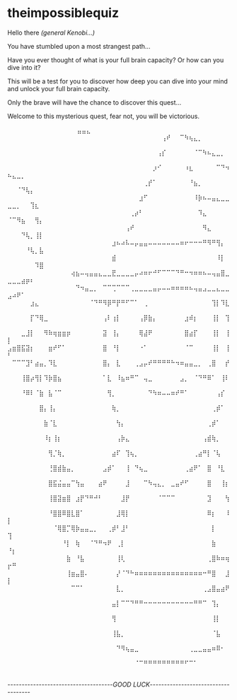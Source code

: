 # theimpossiblequiz

Hello there *(general Kenobi...)*

You have stumbled upon a most strangest path...

Have you ever thought of what is your full brain capacity? Or how can you dive into it?

This will be a test for you to discover how deep you can dive into your mind and unlock your full brain capacity.

Only the brave will have the chance to discover this quest...

Welcome to this mysterious quest, fear not, you will be victorious.

⠀⠀⠀⠀⠀⠀⠀⠀⠀⠀⠀⠀⠀⠀⠀                         ⣤⣤⣄⠀⠀⠀⠀⠀⠀⠀⠀⠀⠀⠀⠀⠀⠀⠀⠀⠀⠀
⠀⠀⠀⠀⠀⠀⠀⠀⠀⠀⠀⠀⠀⠀⠀⠀⠀⠀⠀⠀⠀⠀⠀⠀⠀⠀⠀⠀⠀⠀⠀⠀⠀⠀⢠⠞⠀⠀⠉⠳⢦⣄⡀⠀⠀⠀⠀⠀⠀⠀⠀⠀⠀⠀⠀⠀⠀
⠀⠀⠀⠀⠀⠀⠀⠀⠀⠀⠀⠀⠀⠀⠀⠀⠀⠀⠀⠀⠀⠀⠀⠀⠀⠀⠀⠀⠀⠀⠀⠀⠀⢠⡎⠀⠀⠀⠀⠀⠀⠈⠉⠳⠦⣄⣀⡀⠀⠀⠀⠀⠀⠀⠀⠀⠀
⠀⠀⠀⠀⠀⠀⠀⠀⠀⠀⠀⠀⠀⠀⠀⠀⠀⠀⠀⠀⠀⠀⠀⠀⠀⠀⠀⠀⠀⠀⠀⠀⡰⠊⠀⠀⠀⠀⠀⠰⣆⠀⠀⠀⠀⠀⠉⠙⠲⠦⣄⣀⡀⠀⠀⠀⠀
⠀⠀⠀⠀⠀⠀⠀⠀⠀⠀⠀⠀⠀⠀⠀⠀⠀⠀⠀⠀⠀⠀⠀⠀⠀⠀⠀⠀⠀⠀⢀⡞⠁⠀⠀⠀⠀⠀⠀⠀⠘⣦⡀⠀⠀⠀⠀⠀⠀⠀⠀⠈⠙⢧⡄⠀⠀
⠀⠀⠀⠀⠀⠀⠀⠀⠀⠀⠀⠀⠀⠀⠀⠀⠀⠀⠀⠀⠀⠀⠀⠀⠀⠀⠀⠀⠀⣰⠋⠀⠀⠀⠀⠀⠀⠀⠀⠀⠀⠸⡷⠦⠤⣤⣄⣀⣀⣀⣀⡀⠀⠀⢹⣆⠀
⠀⠀⠀⠀⠀⠀⠀⠀⠀⠀⠀⠀⠀⠀⠀⠀⠀⠀⠀⠀⠀⠀⠀⠀⠀⠀⠀⢀⡴⠃⠀⠀⠀⠀⠀⠀⠀⠀⠀⠀⠀⠀⠹⣄⠀⠀⠀⠀⠀⠈⠉⠻⣦⠀⠀⢻⡄
⠀⠀⠀⠀⠀⠀⠀⠀⠀⠀⠀⠀⠀⠀⠀⠀⠀⠀⠀⠀⠀⠀⠀⠀⠀⠀⢠⠞⠀⠀⠀⠀⠀⠀⠀⠀⠀⠀⠀⠀⠀⠀⠀⠻⣄⠀⠀⠀⠀⠀⠀⠀⠙⢧⡀⢸⡇
⠀⠀⠀⠀⠀⠀⠀⠀⠀⠀⠀⠀⠀⠀⠀⠀⠀⠀⠀⠀⠀⠀⠀⣰⠦⠴⠧⠤⡤⣤⣤⠤⠤⠤⠤⠤⠤⠤⠶⠖⠒⠒⠒⠛⠻⠛⢻⡄⠀⠀⠀⠀⠀⠘⢧⡀⣧
⠀⠀⠀⠀⠀⠀⠀⠀⠀⠀⠀⠀⠀⠀⠀⠀⠀⠀⠀⠀⠀⠀⠀⣾⠀⠀⠀⠀⠀⠀⠀⠀⠀⠀⠀⠀⠀⠀⠀⠀⠀⠀⠀⠀⠀⠀⠸⡇⠀⠀⠀⠀⠀⠀⠀⠹⣿
⠀⠀⠀⠀⠀⠀⠀⠀⠀⠀⠀⠀⠀⠀⢴⣦⠤⢤⣤⣤⣄⣀⣀⣟⣀⣀⣀⣀⡤⠴⠶⠖⠚⠋⠉⠉⠉⠙⠛⠒⠲⠶⠶⠦⠤⢤⣤⣿⣀⣀⣀⣀⣴⡶⠆⠀⠀
⠀⠀⠀⠀⠀⠀⠀⠀⠀⠀⠀⠀⠀⠀⠀⠙⠲⣤⣀⡀⠀⠉⠉⢉⠉⠉⠉⢀⣀⣀⣀⣀⣤⡤⠤⠤⠶⠶⠶⠶⠦⢤⣤⣠⣀⣀⣄⣀⣀⣠⠴⠟⠁⠀⠀⠀⠀
⠀⠀⠀⠀⠀⣰⣄⠀⠀⠀⠀⠀⠀⠀⠀⠀⠀⠀⠈⠙⠛⠻⡿⠛⡟⠛⠋⠉⠁⠀⢀⠀⠀⠀⠀⠀⠀⠀⠀⠀⠀⠀⠀⠀⠀⢹⡇⠹⣇⠀⠀⠀⠀⠀⠀⠀⠀
⠀⠀⠀⠀⠀⡏⠙⢿⣀⠀⠀⠀⠀⠀⠀⠀⠀⠀⠀⠀⠀⢠⠇⢰⡇⠀⠀⠀⠀⢠⡿⣷⡄⠀⠀⠀⠀⠀⠀⣰⠾⡆⠀⠀⠀⢸⡇⠀⢹⠀⠀⠀⠀⠀⠀⠀⠀
⠀⠀⠀⣀⣸⡇⠀⠀⠻⠷⢶⣶⣶⡶⠀⠀⠀⠀⠀⠀⠀⣽⠀⢸⡄⠀⠀⠀⠀⢿⣼⠟⠀⠀⠀⠀⠀⠀⠀⣿⣴⡏⠀⠀⠀⢸⡇⠀⢸⡇⠀⠀⠀⠀⠀⠀⠀
⣠⣶⣿⣯⣽⡆⠀⠀⠀⣶⠞⠋⠁⠀⠀⠀⠀⠀⠀⠀⠀⣿⠀⠘⡇⠀⠀⠀⠀⠐⠁⠀⠀⠀⠀⠀⠀⠀⠀⠈⠉⠀⠀⠀⠀⢸⡇⠀⢸⠃⠀⠀⠀⠀⠀⠀⠀
⠀⠉⠉⠉⣹⠃⣴⣤⡀⠹⣇⠀⠀⠀⠀⠀⠀⠀⠀⠀⠀⣿⡄⠀⣇⠀⠀⠀⢀⣠⡤⠞⠛⠛⠛⠛⠓⠲⠶⣤⣤⣀⡀⠀⢀⣿⠀⠀⡞⠀⠀⠀⠀⠀⠀⠀⠀
⠀⠀⠀⢸⣿⡴⢻⡇⠹⡷⣿⣦⠀⠀⠀⠀⠀⠀⠀⠀⠀⠁⣇⠀⠸⣦⠶⠛⠉⠀⢤⣀⠀⠀⠀⠀⠀⠀⣠⡀⠀⠈⠙⠛⠿⠁⠀⢸⠇⠀⠀⠀⠀⠀⠀⠀⠀
⠀⠀⠀⠘⠿⠇⠈⣷⠀⣧⠈⠉⠀⠀⠀⠀⠀⠀⠀⠀⠀⠀⢻⡀⠀⠀⠀⠀⠀⠀⠀⠙⠳⠶⠤⠤⠶⠞⠛⠁⠀⠀⠀⠀⠀⠀⢠⡎⠀⠀⠀⠀⠀⠀⠀⠀⠀
⠀⠀⠀⠀⠀⠀⠀⣿⡄⢸⡄⠀⠀⠀⠀⠀⠀⠀⠀⠀⠀⠀⠀⢷⡀⠀⠀⠀⠀⠀⠀⠀⠀⠀⠀⠀⠀⠀⠀⠀⠀⠀⠀⠀⠀⢀⡾⠁⠀⠀⠀⠀⠀⠀⠀⠀⠀
⠀⠀⠀⠀⠀⠀⠀⠀⣷⠈⣇⠀⠀⠀⠀⠀⠀⠀⠀⠀⠀⠀⠀⠀⢳⡄⠀⠀⠀⠀⠀⠀⠀⠀⠀⠀⠀⠀⠀⠀⠀⠀⠀⠀⢀⡾⠁⠀⠀⠀⠀⠀⠀⠀⠀⠀⠀
⠀⠀⠀⠀⠀⠀⠀⠀⠸⡆⢸⡆⠀⠀⠀⠀⠀⠀⠀⠀⠀⠀⠀⠀⢠⡷⣄⠀⠀⠀⠀⠀⠀⠀⠀⠀⠀⠀⠀⠀⠀⠀⠀⢠⣾⢷⡀⠀⠀⠀⠀⠀⠀⠀⠀⠀⠀
⠀⠀⠀⠀⠀⠀⠀⠀⠀⢻⡈⢷⡀⠀⠀⠀⠀⠀⠀⠀⠀⠀⠀⣴⠏⠀⢹⢦⡀⠀⠀⠀⠀⠀⠀⠀⠀⠀⠀⠀⠀⢀⣴⠛⡇⠈⢧⠀⠀⠀⠀⠀⠀⠀⠀⠀⠀
⠀⠀⠀⠀⠀⠀⠀⠀⠀⢘⣿⣾⣷⣤⡀⠀⠀⠀⠀⠀⠀⣠⡾⠁⠀⠀⢸⠀⠙⢦⣀⠀⠀⠀⠀⠀⠀⠀⠀⢀⣴⠟⠁⠀⣿⠀⠘⣇⠀⠀⠀⠀⠀⠀⠀⠀⠀
⠀⠀⠀⠀⠀⠀⠀⠀⠀⣿⣯⣬⣤⣤⠉⢳⣤⠀⠀⠀⣴⠟⠀⠀⠀⠀⣸⠀⠀⠀⠉⠳⢤⣄⡀⠀⣀⣤⠞⠋⠀⠀⠀⠀⣿⠀⠀⢸⡆⠀⠀⠀⠀⠀⠀⠀⠀
⠀⠀⠀⠀⠀⠀⠀⠀⠀⢸⣿⣽⣶⣿⠀⣰⡟⠙⠛⠚⠃⠀⠀⠀⠀⣸⡟⠀⠀⠀⠀⠀⠀⠈⠉⠉⠉⠀⠀⠀⠀⠀⠀⠀⣹⠀⠀⠀⢳⠀⠀⠀⠀⠀⠀⠀⠀
⠀⠀⠀⠀⠀⠀⠀⠀⠀⠘⣿⣿⠿⣿⣇⣿⠁⠀⠀⠀⠀⠀⠀⠀⣸⢿⡇⠀⠀⠀⠀⠀⠀⠀⠀⠀⠀⠀⠀⠀⠀⠀⠀⠀⠿⡆⠀⠀⠸⡇⠀⠀⠀⠀⠀⠀⠀
⠀⠀⠀⠀⠀⠀⠀⠀⠀⠀⠈⢿⣿⡉⢿⡷⣤⣤⣀⡀⠀⠀⢀⡾⠃⣸⠃⠀⠀⠀⠀⠀⠀⠀⠀⠀⠀⠀⠀⠀⠀⠀⠀⠀⠀⡇⠀⠀⠀⢹⠀⠀⠀⠀⠀⠀⠀
⠀⠀⠀⠀⠀⠀⠀⠀⠀⠀⠀⠀⠘⡇⠀⢷⠀⠀⠈⠙⠛⠲⠟⠀⢀⡇⠀⠀⠀⠀⠀⠀⠀⠀⠀⠀⠀⠀⠀⠀⠀⠀⠀⠀⠀⣷⠀⠀⠀⠘⡆⠀⠀⠀⠀⠀⠀
⠀⠀⠀⠀⠀⠀⠀⠀⠀⠀⠀⠀⠀⣷⠀⠘⣧⠀⠀⠀⠀⠀⠀⠀⢸⢇⠀⠀⠀⠀⠀⠀⠀⠀⠀⠀⠀⠀⠀⠀⠀⠀⠀⠀⢀⣿⠷⠶⢶⡖⠛⠀⠀⠀⠀⠀⠀
⠀⠀⠀⠀⠀⠀⠀⠀⠀⠀⠀⠀⠀⢸⣶⣤⣿⠄⠀⠀⠀⠀⠀⠀⡜⠈⠙⠓⠶⠶⠶⠶⠶⠶⠶⠶⠶⠶⠶⠶⠶⠶⠶⠒⠛⣿⠀⠀⣸⡇⠀⠀⠀⠀⠀⠀⠀
⠀⠀⠀⠀⠀⠀⠀⠀⠀⠀⠀⠀⠀⠀⠉⠉⠁⠀⠀⠀⠀⠀⠀⠀⣇⡀⠀⠀⠀⠀⠀⠀⠀⠀⠀⠀⠀⠀⠀⠀⠀⠀⠀⢀⣠⣿⣤⣴⠟⠀⠀⠀⠀⠀⠀⠀⠀
⠀⠀⠀⠀⠀⠀⠀⠀⠀⠀⠀⠀⠀⠀⠀⠀⠀⠀⠀⠀⠀⠀⠀⣤⡇⠉⠉⠙⠛⠛⠒⠒⠒⠒⠒⠒⠒⠒⠒⠒⠒⠛⠛⠉⠀⢹⡄⠀⠀⠀⠀⠀⠀⠀⠀⠀⠀
⠀⠀⠀⠀⠀⠀⠀⠀⠀⠀⠀⠀⠀⠀⠀⠀⠀⠀⠀⠀⠀⠀⠀⢻⠀⠀⠀⠀⠀⠀⠀⠀⠀⠀⠀⠀⠀⠀⠀⠀⠀⠀⠀⠀⠀⢸⡇⠀⠀⠀⠀⠀⠀⠀⠀⠀⠀
⠀⠀⠀⠀⠀⠀⠀⠀⠀⠀⠀⠀⠀⠀⠀⠀⠀⠀⠀⠀⠀⠀⠀⢸⣧⡀⠀⠀⠀⠀⠀⠀⠀⠀⠀⠀⠀⠀⠀⠀⠀⠀⠀⠀⠀⠈⣧⠀⠀⠀⠀⠀⠀⠀⠀⠀⠀
⠀⠀⠀⠀⠀⠀⠀⠀⠀⠀⠀⠀⠀⠀⠀⠀⠀⠀⠀⠀⠀⠀⠀⠀⠙⠻⢦⣤⣀⠀⠀⠀⠀⠀⠀⠀⠀⠀⠀⠀⢀⣀⣀⣤⣤⠶⠿⠂⠀⠀⠀⠀⠀⠀⠀⠀⠀
⠀⠀⠀⠀⠀⠀⠀⠀⠀⠀⠀⠀⠀⠀⠀⠀⠀⠀⠀⠀⠀⠀⠀⠀⠀⠀⠀⠀⠈⠉⠛⠛⠛⠛⠛⠛⠛⠛⠛⠋⠉⠁⠀⠀⠀⠀⠀⠀⠀⠀⠀⠀⠀


-------------------------------------*GOOD LUCK*------------------------------------
